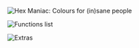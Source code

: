 ![Hex Maniac: Colours for (in)sane people](https://i.imgur.com/62wNF4q.png)

![Functions list](https://i.imgur.com/mjYh3bl.png)

![Extras](https://i.imgur.com/RHE3SPC.png)
